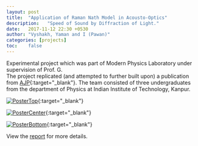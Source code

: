```yaml
---
layout: post
title:  "Application of Raman Nath Model in Acousto-Optics"
description:   "Speed of Sound by Diffraction of Light."
date:   2017-11-12 22:30 +0530
author: "Vyshakh, Yaman and I (Pawan)"
categories: [projects]
toc:    false
---
```


Experimental project which was part of Modern Physics Laboratory under supervision of Prof. G.  
The project replicated (and attempted to further built upon) a publication from [AJP](https://aapt.scitation.org/journal/ajp){:target="_blank"}. The team consisted of three undergraduates from the department of Physics at Indian Institute of Technology, Kanpur.  

[![PosterTop](https://i.ibb.co/rfW31J1/poster-1.png)](https://ibb.co/R45NVWV){:target="_blank"}  

[![PosterCenter](https://i.ibb.co/64Nsg9g/poster-2.png)](https://ibb.co/8jX86v6){:target="_blank"}  

[![PosterBottom](https://i.ibb.co/PxtPcBR/poster-3.png)](https://ibb.co/0qQ6CPk){:target="_blank"}  

View the [report](/assets/docs/phy315a.pdf) for more details.
